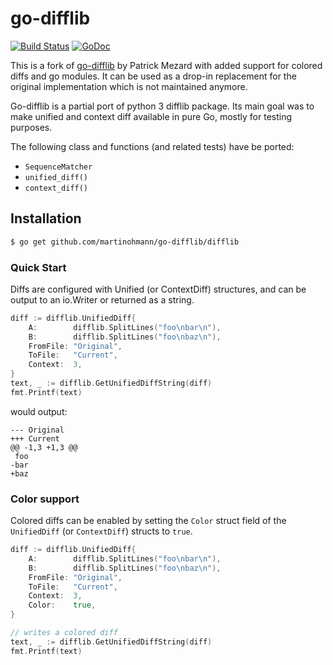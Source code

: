 go-difflib
==========

[![Build Status](https://travis-ci.org/martinohmann/go-difflib.svg?branch=master)](https://travis-ci.org/martinohmann/go-difflib)
[![GoDoc](https://godoc.org/github.com/martinohmann/go-difflib?status.svg)](https://godoc.org/github.com/martinohmann/go-difflib)

This is a fork of [go-difflib](https://github.com/pmezard/go-difflib) by
Patrick Mezard with added support for colored diffs and go modules. It can be
used as a drop-in replacement for the original implementation which is not
maintained anymore.

Go-difflib is a partial port of python 3 difflib package. Its main goal
was to make unified and context diff available in pure Go, mostly for
testing purposes.

The following class and functions (and related tests) have be ported:

* `SequenceMatcher`
* `unified_diff()`
* `context_diff()`

## Installation

```bash
$ go get github.com/martinohmann/go-difflib/difflib
```

### Quick Start

Diffs are configured with Unified (or ContextDiff) structures, and can
be output to an io.Writer or returned as a string.

```Go
diff := difflib.UnifiedDiff{
    A:        difflib.SplitLines("foo\nbar\n"),
    B:        difflib.SplitLines("foo\nbaz\n"),
    FromFile: "Original",
    ToFile:   "Current",
    Context:  3,
}
text, _ := difflib.GetUnifiedDiffString(diff)
fmt.Printf(text)
```

would output:

```
--- Original
+++ Current
@@ -1,3 +1,3 @@
 foo
-bar
+baz
```

### Color support

Colored diffs can be enabled by setting the `Color` struct field of the
`UnifiedDiff` (or `ContextDiff`) structs to `true`.

```Go
diff := difflib.UnifiedDiff{
    A:        difflib.SplitLines("foo\nbar\n"),
    B:        difflib.SplitLines("foo\nbaz\n"),
    FromFile: "Original",
    ToFile:   "Current",
    Context:  3,
    Color:    true,
}

// writes a colored diff
text, _ := difflib.GetUnifiedDiffString(diff)
fmt.Printf(text)
```
